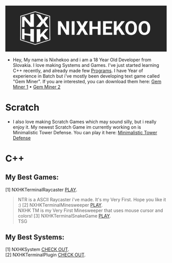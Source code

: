 ![Image](https://raw.githubusercontent.com/Nixhekoo/Nixhekoo/main/Banner/Banner%202.png)
- Hey, My name is Nixhekoo and i am a 18 Year Old Developer from Slovakia. I love making Systems and Games. I've just started learning C++ recently, and already made few [Programs](https://github.com/Nixhekoo#c). I have Year of experience in Batch but i've mostly been developing text game called "Gem Miner". If you are interested, you can download them here: [Gem Miner 1](https://github.com/Fisterkoo) • [Gem Miner 2](https://github.com/fakefizty)

# Scratch
- I also love making Scratch Games which may sound silly, but i really enjoy it. My newest Scratch Game im currently working on is Minimalistic Tower Defense. You can play it here: [Minimalistic Tower Defense](https://scratch.mit.edu/projects/992952148/)
  
# C++
## My Best Games:
[1] NXHKTerminalRaycaster <a href="https://github.com/Nixhekoo/NXHKTerminalRaycaster_V1_CPP">PLAY</a>. <br>
> NTR is a ASCII Raycaster i've made. It's my Very First. Hope you like it :)
[2] NXHKTerminalMinesweeper <a href="https://github.com/Nixhekoo/NXHKTerminalMinesweeper_V1_CPP">PLAY</a>. <br>
> NXHK TM is my Very First Minesweeper that uses mouse cursor and colors!
[3] NXHKTerminalSnakeGame <a href="https://github.com/Nixhekoo/NXHKTerminalSnakeGame_V1_CPP">PLAY</a>. <br>
> TSG 

## My Best Systems:
[1] NXHKSystem <a href="https://github.com/Nixhekoo/NXHKSystem">CHECK OUT</a>. <br>
[2] NXHKTerminalPlugin <a href="https://github.com/Nixhekoo/NXHKTerminalPlugin">CHECK OUT</a>. <br>
